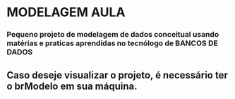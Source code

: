 # MODELAGEM AULA

<h3>Pequeno projeto de modelagem de dados conceitual usando matérias e praticas aprendidas no tecnólogo de <strong>BANCOS DE DADOS</strong></h3>
<h2>Caso deseje visualizar o projeto, é necessário ter o <strong>brModelo</strong> em sua máquina.</h2>
